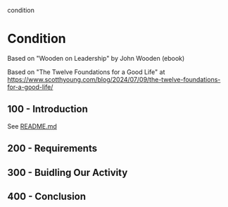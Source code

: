 condition
# Condition

Based on "Wooden on Leadership" by John Wooden (ebook)

Based on "The Twelve Foundations for a Good Life" at https://www.scotthyoung.com/blog/2024/07/09/the-twelve-foundations-for-a-good-life/

## 100 - Introduction

See [README.md](./100/README.md)

## 200 - Requirements

## 300 - Buidling Our Activity

## 400 - Conclusion
